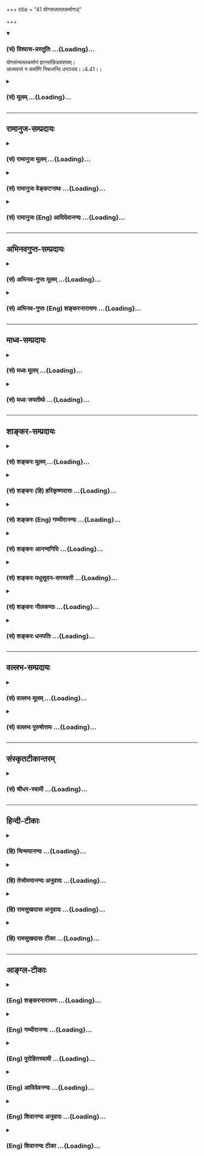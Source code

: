 +++
title = "41 योगसन्न्यस्तकर्माणञ्"

+++
<div class="js_include" newlevelforh1="3" title="(सं) विश्वास-प्रस्तुतिः" unfilled url="/purANam_vaiShNavam/mahAbhAratam/06-bhIShma-parva/03-bhagavad-gItA-parva/saMskRtam/vishvAsa-prastutiH/04_jnAna-yogaH_brahmArp/41_yogasannyastakarm.md">
<details open><summary><h3>(सं) विश्वास-प्रस्तुतिः ...{Loading}...</h3></summary>

योगसंन्यस्तकर्माणं ज्ञानसंछिन्नसंशयम्।  
आत्मवन्तं न कर्माणि निबध्नन्ति धनञ्जय।।4.41।।
</details>
</div>
<div class="js_include collapsed" newlevelforh1="3" title="(सं) मूलम्" unfilled url="/purANam_vaiShNavam/mahAbhAratam/06-bhIShma-parva/03-bhagavad-gItA-parva/saMskRtam/mUlam/04_jnAna-yogaH_brahmArp/41_yogasannyastakarm.md">
<details><summary><h3>(सं) मूलम् ...{Loading}...</h3></summary>

योगसंन्यस्तकर्माणं ज्ञानसंछिन्नसंशयम्।  
आत्मवन्तं न कर्माणि निबध्नन्ति धनञ्जय।।4.41।।
</details>
</div>


_________________
## रामानुज-सम्प्रदायः
<div class="js_include collapsed" newlevelforh1="3" title="(सं) रामानुजः मूलम्" unfilled url="/purANam_vaiShNavam/mahAbhAratam/06-bhIShma-parva/03-bhagavad-gItA-parva/saMskRtam/rAmAnujaH/mUlam/04_jnAna-yogaH_brahmArp/41_yogasannyastakarm.md">
<details><summary><h3>(सं) रामानुजः मूलम् ...{Loading}...</h3></summary>

।।4.41।। यथोपदिष्टयोगेन **संन्यस्तकर्माणं** ज्ञानाकारतापन्नकर्माणं
यथोपदिष्टेन च आत्मज्ञानेन आत्मनि **संछिन्नसंशयम् आत्मवन्तं** मनस्विनम्
उपदिष्टार्थे दृढावस्थितमनसं बन्धहेतुभूतप्राचीनानन्त**कर्माणि न
निबध्नन्ति।**

</details>
</div>
<div class="js_include collapsed" newlevelforh1="3" title="(सं) रामानुजः वेङ्कटनाथः" unfilled url="/purANam_vaiShNavam/mahAbhAratam/06-bhIShma-parva/03-bhagavad-gItA-parva/saMskRtam/rAmAnujaH/venkaTanAthaH/04_jnAna-yogaH_brahmArp/41_yogasannyastakarm.md">
<details><summary><h3>(सं) रामानुजः वेङ्कटनाथः ...{Loading}...</h3></summary>

  
  
।।4.41।। अध्यायप्रधानार्थ उपसंह्रियते योगसन्न्यस्तेति
श्लोकेन। यथोपदिष्टयोगेनेति कर्मण्यकर्म यः पश्येत् 4।18
इत्यादिनोपदिष्टबुद्धियोगेनेत्यर्थः।
एतेनात्मावलोकनरूपयोगव्युदासः। सन्न्यस्तकर्माणं इत्यत्र
कर्मस्वरूपत्यागभ्रमव्युदासायज्ञानाकारतापन्नकर्माणमित्युक्तम्।
कर्तृत्वादित्यागगर्भज्ञानाकारतापत्त्या कर्माकारत्वतिरस्कारोऽत्र कर्मणः
सन्न्यासशब्देनोपचर्यते। स्वरूपत्यागपरत्वे तु पूर्वापरादिविरोध इति भावः।
ज्ञानयोगादिव्युदासाययथोपदिष्टेन चात्मज्ञानेनेत्युक्तम्। आत्मनो
देहातिरिक्तत्वादिसंशयो ह्यत्र निषिध्यत इति
व्यञ्जनायआत्मनीत्युक्तम्। आत्मवन्तम् इत्यत्रात्मशब्दः
सम्बन्धविषयग्रत्ययसामर्थ्यात्प्रयोगप्रौढ्या च मनोविषय इत्यभिप्रायेण
मनस्विनमित्युक्तम्। अतिशयेन सम्बन्धोऽत्र मतुबर्थः स चातिशयः
केनाप्यविचाल्यत्वमिति द्योतनायोक्तम् उपदिष्टार्थे द़ृढावस्थितमनसमिति।
परमप्रयोजनोपसंहाररूपत्वव्यञ्जनायबन्धहेतुभूतेत्यादिकमुक्तम्।  
  

</details>
</div>
<div class="js_include collapsed" newlevelforh1="3" title="(सं) रामानुजः (Eng) आदिदेवानन्दः" unfilled url="/purANam_vaiShNavam/mahAbhAratam/06-bhIShma-parva/03-bhagavad-gItA-parva/saMskRtam/rAmAnujaH/english/AdidevAnandaH/04_jnAna-yogaH_brahmArp/41_yogasannyastakarm.md">
<details><summary><h3>(सं) रामानुजः (Eng) आदिदेवानन्दः ...{Loading}...</h3></summary>

4.41 The countless ancient Karmas which constitute the cause of bondage,
do not bind him who has renounced actions through Karma Yoga in the
manner explained before, who has sundered all doubts concerning the self
by the knowledge of the self in the manner explained before, and who is
of steady mind, i.e., unshakable, with the mind focussed steadily on the
meaning that has been forth.

</details>
</div>


_________________
## अभिनवगुप्त-सम्प्रदायः
<div class="js_include collapsed" newlevelforh1="3" title="(सं) अभिनव-गुप्तः मूलम्" unfilled url="/purANam_vaiShNavam/mahAbhAratam/06-bhIShma-parva/03-bhagavad-gItA-parva/saMskRtam/abhinava-guptaH/mUlam/04_jnAna-yogaH_brahmArp/41_yogasannyastakarm.md">
<details><summary><h3>(सं) अभिनव-गुप्तः मूलम् ...{Loading}...</h3></summary>

।।4.41।। सकलाध्यायविस्फारितोऽर्थः श्लोकद्वयेन संक्षिप्य उच्यते +++(K
संक्षिप्यते)+++ योगेति। योगेनैव कर्मणां संन्यास उपपद्यते नान्यथा इति
विचारितं विचारयिष्यते च।

</details>
</div>
<div class="js_include collapsed" newlevelforh1="3" title="(सं) अभिनव-गुप्तः (Eng) शङ्करनारायणः" unfilled url="/purANam_vaiShNavam/mahAbhAratam/06-bhIShma-parva/03-bhagavad-gItA-parva/saMskRtam/abhinava-guptaH/english/shankaranArAyaNaH/04_jnAna-yogaH_brahmArp/41_yogasannyastakarm.md">
<details><summary><h3>(सं) अभिनव-गुप्तः (Eng) शङ्करनारायणः ...{Loading}...</h3></summary>

4.41 Yoga-etc. Renunciation of actions becomes possible only through
Yoga and not otherwise. This has been discussed also \[in the seel\].

</details>
</div>


_________________
## माध्व-सम्प्रदायः
<div class="js_include collapsed" newlevelforh1="3" title="(सं) मध्वः मूलम्" unfilled url="/purANam_vaiShNavam/mahAbhAratam/06-bhIShma-parva/03-bhagavad-gItA-parva/saMskRtam/madhvaH/mUlam/04_jnAna-yogaH_brahmArp/41_yogasannyastakarm.md">
<details><summary><h3>(सं) मध्वः मूलम् ...{Loading}...</h3></summary>

।।4.41।। Sri Madhvacharya did not comment on this sloka.

</details>
</div>
<div class="js_include collapsed" newlevelforh1="3" title="(सं) मध्वः जयतीर्थः" unfilled url="/purANam_vaiShNavam/mahAbhAratam/06-bhIShma-parva/03-bhagavad-gItA-parva/saMskRtam/madhvaH/jayatIrthaH/04_jnAna-yogaH_brahmArp/41_yogasannyastakarm.md">
<details><summary><h3>(सं) मध्वः जयतीर्थः ...{Loading}...</h3></summary>

।।4.41।। Sri Jayatirtha did not comment on this sloka.  
  

</details>
</div>


_________________
## शाङ्कर-सम्प्रदायः
<div class="js_include collapsed" newlevelforh1="3" title="(सं) शङ्करः मूलम्" unfilled url="/purANam_vaiShNavam/mahAbhAratam/06-bhIShma-parva/03-bhagavad-gItA-parva/saMskRtam/shankaraH/mUlam/04_jnAna-yogaH_brahmArp/41_yogasannyastakarm.md">
<details><summary><h3>(सं) शङ्करः मूलम् ...{Loading}...</h3></summary>

।।4.41।। **योगसंन्यस्तकर्माणं** परमार्थदर्शनलक्षणेन योगेन संन्यस्तानि
कर्माणि येन परमार्थदर्शिना धर्माधर्माख्यानि तं योगसंन्यस्तकर्माणम्। कथं
योगसंन्यस्तकर्मेत्याह ज्ञानसंछिन्नसंशयं ज्ञानेन
आत्मेश्वरैकत्वदर्शनलक्षणेन संछिन्नः संशयो यस्य सः ज्ञानसंछिन्नसंशयः। य
एवं योगसंन्यस्तकर्मा तम् **आत्मवन्तम्** अप्रमत्तं गुणचेष्टारूपेण
दृष्टानि **कर्माणि न निबध्नन्ति** अनिष्टादिरूपं फलं नारभन्ते हे
**धनञ्जय**।। यस्मात् कर्मयोगानुष्ठानात् अशुद्धिक्षयहेतुकज्ञानसंछिन्नसंशयः
न निबध्यते कर्मभिः ज्ञानाग्निदग्धकर्मत्वादेव यस्माच्च
ज्ञानकर्मानुष्ठानविषये संशयवान् विनश्यति

</details>
</div>
<div class="js_include collapsed" newlevelforh1="3" title="(सं) शङ्करः (हि) हरिकृष्णदासः" unfilled url="/purANam_vaiShNavam/mahAbhAratam/06-bhIShma-parva/03-bhagavad-gItA-parva/saMskRtam/shankaraH/hindI/harikRShNadAsaH/04_jnAna-yogaH_brahmArp/41_yogasannyastakarm.md">
<details><summary><h3>(सं) शङ्करः (हि) हरिकृष्णदासः ...{Loading}...</h3></summary>

।।4.41।। कैसे जिस परमार्थदर्शी पुरुषने परमार्थज्ञानरूप योगके द्वारा
पुण्यपापरूप सम्पूर्ण कर्मोंका त्याग कर दिया हो वह योगसंन्यस्तकर्मा है। (
उसको कर्म नहीं बाँधते। ) वह योगसंन्यस्तकर्मा कैसे है सो कहते हैं आत्मा
और ईश्वरकी एकतादर्शनरूप ज्ञानद्वारा जिसका संशय अच्छी प्रकार नष्ट हो चुका
है वह ज्ञानसंछिन्नसंशय कहलाता है। ( इसलिये वह योगसंन्यस्तकर्मा है। ) जो
इस प्रकार योगसंन्यस्तकर्मा है उस आत्मवान् यानी आत्मबलसे युक्त प्रमादरहित
पुरुषको हे धनंजय ( गुण ही गुणोंमें बर्तते हैं इस प्रकार ) गुणोंकी
चेष्टामात्रके रूपमें समझे हुए कर्म नहीं बाँधते अर्थात् इष्ट अनिष्ट और
मिश्र इन तीन प्रकारके फलोंका भोग नहीं करा सकते।

</details>
</div>
<div class="js_include collapsed" newlevelforh1="3" title="(सं) शङ्करः (Eng) गम्भीरानन्दः" unfilled url="/purANam_vaiShNavam/mahAbhAratam/06-bhIShma-parva/03-bhagavad-gItA-parva/saMskRtam/shankaraH/english/gambhIrAnandaH/04_jnAna-yogaH_brahmArp/41_yogasannyastakarm.md">
<details><summary><h3>(सं) शङ्करः (Eng) गम्भीरानन्दः ...{Loading}...</h3></summary>

4.41 Yoga-sannyasta-karmanam, one who has renounced actions through
yoga: that person who is a knower of the supreme Goal, by whom actions
called righteous or unrighteous have been renounced through the yoga
characterized as the Knowledge of the supreme Goal. How does one become
detached from actions through yoga; The Lord says: He is
jnana-samchinna-samsayah, one whose doubts (samsaya) have been fully
dispelled (samchinna) by Knowledge (jnana) characterized as the
realization of the identity of the individual Self and God. O
Dhananjaya, he who has thus renounced actions through yoga, atmavantam,
who is not inadvertent, not careless; him, karmani, actions, seen as the
activities of the gunas (see 3.28); na nibadhnanti, do not bind, (i.e.)
they do not produce a result in the form of evil etc. Since one whose
doubts have been destroyed by Knowledge-arising from the destruction of
the impurities (of body, mind, etc.) as result of the practise of
Karma-yoga-does not get bound by acitons owing to the mere fact of his
actions having been burnt away by Knowledge; and since one who has
doubts with regard to the practice of the yogas of Knowledge and actions
gets ruined-

</details>
</div>
<div class="js_include collapsed" newlevelforh1="3" title="(सं) शङ्करः आनन्दगिरिः" unfilled url="/purANam_vaiShNavam/mahAbhAratam/06-bhIShma-parva/03-bhagavad-gItA-parva/saMskRtam/shankaraH/AnandagiriH/04_jnAna-yogaH_brahmArp/41_yogasannyastakarm.md">
<details><summary><h3>(सं) शङ्करः आनन्दगिरिः ...{Loading}...</h3></summary>

।।4.41।। यद्यपि संशयः सर्वानर्थहेतुत्वात्कर्तव्यो न भवति तथापि
निवर्तकाभावे तदकरणमस्वाधीनमिति शङ्कते **कस्मादिति।**
श्रुतियुक्तिप्रयुक्तमैक्यज्ञानं तन्निवर्तकमित्युत्तरमाह **ज्ञानेति।**
संशयरहितस्यापि कर्माण्यनर्थहेतवो भवन्तीत्याशङ्क्याह **योगेति।**
विषयपरवशस्य पुंसो योगायोगात्कुतो योगसंन्यस्तकर्मत्वमित्याशङ्क्याह
**आत्मवन्तमिति।** परमार्थदर्शनतः संशयोच्छित्तौ
तदुच्छेदकज्ञानमाहात्म्यादेव कर्मणां च निवृत्तावप्रमत्तस्य प्रातिभासिकानि
कर्माणि बन्धहेतवो न भवन्तीत्याह **न कर्माणीति।** कर्मयोगादेव
कर्मसंन्यासस्यानुपपत्तिमाशङ्क्याद्यं पादं विभजते **परमार्थेति।** तच्च
वैधसंन्यासपक्षे परोक्षं फलसंन्यासपक्षे त्वपरोक्षमिति विवेकः।
यथोक्तज्ञानेन संन्यस्तकर्मत्वमेव सति संशये न सिध्यति संशयवतस्तदयोगादिति
शङ्कते **कथमिति।** द्वितीयं पादं व्याकुर्वन्परिहरति **आहेत्यादिना।**
पाठक्रमादर्थक्रमस्य बलीयस्त्वादादौ द्वितीयं पादं व्याख्याय पश्चादाद्यं
पादं व्याचक्षीतेत्याह **य एवमिति।** सर्वमिदं प्रमादवतो विषयपरवशस्य न
सिध्यतीत्यभिसंधायात्मवन्तं व्याकरोति **अप्रमत्तमिति।** न
कर्माणीत्यादिफलोक्तिं व्याचष्टे **गुणचेष्टेति।**
अनिष्टादीत्यादिशब्देनेष्टं मिश्रं च गृह्यते।

</details>
</div>
<div class="js_include collapsed" newlevelforh1="3" title="(सं) शङ्करः मधुसूदन-सरस्वती" unfilled url="/purANam_vaiShNavam/mahAbhAratam/06-bhIShma-parva/03-bhagavad-gItA-parva/saMskRtam/shankaraH/madhusUdana-sarasvatI/04_jnAna-yogaH_brahmArp/41_yogasannyastakarm.md">
<details><summary><h3>(सं) शङ्करः मधुसूदन-सरस्वती ...{Loading}...</h3></summary>

।।4.41।। एतादृशस्य सर्वानर्थमूलस्य संशयस्य निराकरणायात्मनिश्चयमुपायं
वदन्नध्यायद्वयोक्तां पूर्वापरभूमिकाभेदेन कर्मज्ञानमयीं द्विविधां
ब्रह्मनिष्ठामुपसंहरति योगेन भगवदाराधनलक्षणसमत्वबुद्धिरुपेण संन्यस्तानि
भगवति समर्पित्तानि कर्माणि येन। यद्वा परमार्थदर्शनलक्षणेन योगेन
संन्यस्तानि त्यक्तानि कर्माणि येन तं योगसंन्यस्तकर्माणम्। संशये सति कथं
योगसंन्यस्तकर्मत्वमत आह ज्ञानसंच्छिन्नसंशयं ज्ञानेनात्मनिश्चयलक्षणेन
छिन्नः संशयो येन तम्। विषयपरवशत्वरूपप्रमादे सति कुतो ज्ञानोत्पत्तिरित्यत
आह आत्मवन्तमप्रमादिनं सर्वदा सावधानं एतादृशमप्रमादित्वेन ज्ञानवन्तं
ज्ञानसंच्छिन्नसंशयत्वेन योगसंन्यस्तकर्माणं कर्माणि लोकसंग्रहार्थानि
वृथाचेष्टारूपाणि वा न निबध्नन्ति अनिष्टमिष्टं मिश्रं वा शरीरं नारभन्ते
हे धनंजय।

</details>
</div>
<div class="js_include collapsed" newlevelforh1="3" title="(सं) शङ्करः नीलकण्ठः" unfilled url="/purANam_vaiShNavam/mahAbhAratam/06-bhIShma-parva/03-bhagavad-gItA-parva/saMskRtam/shankaraH/nIlakaNThaH/04_jnAna-yogaH_brahmArp/41_yogasannyastakarm.md">
<details><summary><h3>(सं) शङ्करः नीलकण्ठः ...{Loading}...</h3></summary>

।।4.41।। किंच **योगेति।** योगेन कर्मण्यकर्मदर्शनात्मकेन संन्यस्तानि फलतः
स्वरूपतो वा त्यक्तानि कर्माणि येन तं योगसंन्यस्तकर्माणम्। ज्ञानेन
सम्यग्दर्शनेन सम्यक् छिन्नाः संशयाः आत्मा देहेऽन्यो वा अन्योऽपि
विभुरविभुर्वा विभुरपि कर्ताऽकर्ता वा अकर्ताप्येकोऽनेको वा एकोऽपि सगुणो
निर्गुणो वेत्येवमादयो यस्य स ज्ञानसंछिन्नसंशयस्तं आत्मवन्तं शमदमादिपरं
कर्माणि कृतानि न निबध्नन्ति हे धनंजय।

</details>
</div>
<div class="js_include collapsed" newlevelforh1="3" title="(सं) शङ्करः धनपतिः" unfilled url="/purANam_vaiShNavam/mahAbhAratam/06-bhIShma-parva/03-bhagavad-gItA-parva/saMskRtam/shankaraH/dhanapatiH/04_jnAna-yogaH_brahmArp/41_yogasannyastakarm.md">
<details><summary><h3>(सं) शङ्करः धनपतिः ...{Loading}...</h3></summary>

।।4.41।। ननु संशयनिवर्तकाभावे तदकरणमस्वाधीनमित्याशङ्क्य
तन्निवृत्युपायमात्मज्ञाननिश्चयं ज्ञापयन् तत्त्वसाक्षात्कारसंच्छिन्नसंशयं
कर्माणि न निबन्धन्तीत्याह **योगेनेति।** योगेन परमार्थदर्शनलक्षणेन सम्यक्
न्यस्तानि त्यक्तानि शक्तिप्रतिबन्धेन धर्माधर्माख्यानि संचितादीनि कर्माणि
येन तम्। क्षीयन्ते चास्य कर्माणि इति श्रुतेः। योगेन
भगवदाराधनलक्षणसमत्वबुद्धिरुपेण संन्यस्तानि भगवति समर्पितानि कर्माणि
येनेति वा। अस्मिन्पक्षे कर्मपदसंकोचाद्यापत्तिरुपाऽरुचिर्बोध्या। यद्वा
भाष्यस्योपलक्षणार्थतया तन्त्रेणायमपि पक्षोऽस्तु।
यस्मात्कर्मयोगानुष्ठानात् अशुद्धिक्षयहेतुकज्ञानसंच्छिन्नसंशयो न निबध्यते
कर्मभिरित्यग्रिमभाप्यात्। तत्र हेतुमाह ज्ञानेनात्मेश्वरैकत्वदर्शनलक्षणेन
छिन्नः संशयः आत्मा देहाद्यभिन्नो भिन्नो वा भिन्नोऽप्यविभुर्विभुर्वा
सोऽपि कर्ताऽकर्ता वा कर्तापि भोक्ताऽभोक्ता वा अभोक्ताप्यनेकएको वा सोऽपि
सविशेषो निर्विशेषो वा निर्विशेषज्ञानात्केनचित्समुच्चितान्मोक्षः
केवलाद्वा केवलज्ञाननिवर्त्यः प्रपञ्चः सत्यो मिथ्याभूतो वेत्येवमादिरुपो
यस्य तम्। अत्र हेतुमाह आत्मवन्तमप्रमत्तं शमदमादिपरं कर्माणि गुणा गुणेषु
वर्तन्त इति बुद्य्धा क्रियमाणानि न निबध्नन्ति अनिष्टादिरुपं फलं नारभन्ते
राज्ञामतिप्रबलत्वत्तान्त्रिजित्य धनमाहर्तुं मम सामर्थ्यमस्ति न वेति
संशयमपिप्रबलात्मस्वरुपनिश्चयेन मुक्त्वा धनं जितवांस्त्वमेवात्र दृष्टान्त
इति ध्वनयन्नाह धनं जयेति।

</details>
</div>


_________________
## वल्लभ-सम्प्रदायः
<div class="js_include collapsed" newlevelforh1="3" title="(सं) वल्लभः मूलम्" unfilled url="/purANam_vaiShNavam/mahAbhAratam/06-bhIShma-parva/03-bhagavad-gItA-parva/saMskRtam/vallabhaH/mUlam/04_jnAna-yogaH_brahmArp/41_yogasannyastakarm.md">
<details><summary><h3>(सं) वल्लभः मूलम् ...{Loading}...</h3></summary>

।।4.41।। उभयोरेकार्थनिष्ठं स्तौति योगेनोक्तरूपेण
सिद्ध्यसिद्धिसमानचित्तवृत्तिकेन बाह्यतः क्रियानिष्ठमपि
तेनाऽन्तस्सन्न्यस्तकर्माणं धीरं अन्तःकरणसम्बन्धशून्यं साङ्ख्येन च
सञ्छिन्नसंशयं आत्मानात्मनिश्चयात्मिकबुद्धिमन्तं अत एव केवलमात्मवन्तं न
तु केवलमनात्माभिमानवन्तं पुरुषं क्रियमाणानि तानि कर्माणि न निबध्नन्ति।

</details>
</div>
<div class="js_include collapsed" newlevelforh1="3" title="(सं) वल्लभः पुरुषोत्तमः" unfilled url="/purANam_vaiShNavam/mahAbhAratam/06-bhIShma-parva/03-bhagavad-gItA-parva/saMskRtam/vallabhaH/puruShottamaH/04_jnAna-yogaH_brahmArp/41_yogasannyastakarm.md">
<details><summary><h3>(सं) वल्लभः पुरुषोत्तमः ...{Loading}...</h3></summary>

  
  
।।4.41।। सन्देहरहितस्य भोगलोकादिप्रतिबन्धो न भवेदित्याह योगसन्न्यस्तेति।
हे धनञ्जय कर्माणि नियतफलभोगकारणरूपाणि योगसन्न्यस्तकर्माणं भगवदात्मकयोगेन
त्यक्तकर्मफलं ज्ञानसञ्छिन्नसंशयं ज्ञानेन वा सञ्छिन्नः संशयो
जीवस्वरूपादिरूपोऽस्य तमात्मवन्तं स्वसेवार्थमात्मा भगवान् प्रकटीकृत
इत्याह () आत्मस्वरूपज्ञं न निबध्नन्ति। न बन्धकानि भवन्तीत्यर्थः।  
  

</details>
</div>


_________________
## संस्कृतटीकान्तरम्
<div class="js_include collapsed" newlevelforh1="3" title="(सं) श्रीधर-स्वामी" unfilled url="/purANam_vaiShNavam/mahAbhAratam/06-bhIShma-parva/03-bhagavad-gItA-parva/saMskRtam/shrIdhara-svAmI/04_jnAna-yogaH_brahmArp/41_yogasannyastakarm.md">
<details><summary><h3>(सं) श्रीधर-स्वामी ...{Loading}...</h3></summary>

।।4.41।। अध्यायद्वयोक्तां पूर्वापरभूमिकाभेदेन कर्मज्ञानमयीं द्विविधां
ब्रह्मनिष्ठामुपसंहरति **योगेति** द्वाभ्याम्। योगेनपरमेश्वराराधनरूपेण
तस्मिन्संन्यस्तानि समर्पितानि कर्माणि येन तं पुरुषं कर्माणि
स्वफलैर्निबध्नन्ति। अतश्च ज्ञानेनाकर्त्रात्मबोधेन संच्छिन्नः संशयो
देहाद्यभिमानलक्षणो यस्य तं चात्मवन्तमप्रमादिनं कर्माणि लोकसंग्रहार्थानि
स्वाभाविकानि वा न निबध्नन्ति।

</details>
</div>


_________________
## हिन्दी-टीकाः
<div class="js_include collapsed" newlevelforh1="3" title="(हि) चिन्मयानन्दः" unfilled url="/purANam_vaiShNavam/mahAbhAratam/06-bhIShma-parva/03-bhagavad-gItA-parva/hindI/chinmayAnandaH/04_jnAna-yogaH_brahmArp/41_yogasannyastakarm.md">
<details><summary><h3>(हि) चिन्मयानन्दः ...{Loading}...</h3></summary>

।।4.41।। इस अध्याय में विस्तारपूर्वक बतायी हुयी जीवन जीने की कला को इस
श्लोक में अत्यन्त सुन्दर प्रकार से संक्षेप में बताया गया है। कर्मसंन्यास
से तात्पर्य फलासक्ति के त्याग से है। जब हम कर्मयोग की भावना से कर्म करते
हुये कर्मफलों की आसक्ति त्यागना सीख लेते हैं तथा आत्मानुभवरूप ज्ञान के
द्वारा जीवन के लक्ष्य सम्बन्धी हमारे सब संशय छिन्नभिन्न हो जाते हैं तब
अहंकार नष्ट होकर शुद्ध आत्मस्वरूप में हमारी स्थिति दृढ़ हो जाती है। ऐसा
आत्मवान् पुरुष कर्म करता हुआ भी उनसे नहीं बन्धता। कर्तृत्व के अभिमान तथा
स्वार्थ से प्रेरित होकर किये गये कर्म ही वासनाएं उत्पन्न करके हमें बन्धन
में डालते हैं। कर्मयोग की भावना से निरहंकार होकर कर्म करने पर बन्धन नहीं
हो सकता। स्वप्न में स्वप्न की पत्नी की हत्या करने पर स्वाप्निक दण्ड तो
भोगना पड़ सकता है परन्तु स्वप्न द्रष्टा के जागने पर जाग्रत् अवस्था में
उसे कोई दण्ड नहीं दे सकता क्योंकि स्वप्न के साथसाथ स्वप्न द्रष्टा भी
नष्ट हो जाता है। जाग्रत्पुरुष को स्वप्न द्रष्टा का किया कर्म नहीं बांध
सकता। इसी प्रकार अहंकार पूर्वक किये गये कर्म अहंकार के लिये बन्धनकारक हो
सकते हैं परन्तु आत्मानुभूति में उसके ही नष्ट हो जाने पर आत्मा को वे कर्म
कैसे बांध सकेंगे जिसका अहंकार नष्ट हो चुका है उसी पुरुष को यहाँ आत्मवान्
कहा गया है। इस आत्मज्ञान का फल सर्वश्रेष्ठ है इसलिये श्रीकृष्ण अर्जुन को
उपदेश देते हैं कि

</details>
</div>
<div class="js_include collapsed" newlevelforh1="3" title="(हि) तेजोमयानन्दः अनुवादः" unfilled url="/purANam_vaiShNavam/mahAbhAratam/06-bhIShma-parva/03-bhagavad-gItA-parva/hindI/tejomayAnandaH/anuvAdaH/04_jnAna-yogaH_brahmArp/41_yogasannyastakarm.md">
<details><summary><h3>(हि) तेजोमयानन्दः अनुवादः ...{Loading}...</h3></summary>

।।4.41।। जिसने योगद्वारा कर्मों का संन्यास किया है, ज्ञानद्वारा जिसके
संशय नष्ट हो गये हैं, ऐसे आत्मवान् पुरुष को, हे धनंजय ! कर्म नहीं
बांधते हैं।।

</details>
</div>
<div class="js_include collapsed" newlevelforh1="3" title="(हि) रामसुखदासः अनुवादः" unfilled url="/purANam_vaiShNavam/mahAbhAratam/06-bhIShma-parva/03-bhagavad-gItA-parva/hindI/rAmasukhadAsaH/anuvAdaH/04_jnAna-yogaH_brahmArp/41_yogasannyastakarm.md">
<details><summary><h3>(हि) रामसुखदासः अनुवादः ...{Loading}...</h3></summary>

।।4.41।। हे धनञ्जय ! योग- (समता-) के द्वारा जिसका सम्पूर्ण कर्मोंसे
सम्बन्ध-विच्छेद हो गया है और ज्ञानके द्वारा जिसके सम्पूर्ण संशयोंका नाश
हो गया है, ऐसे स्वरूप-परायण मनुष्यको कर्म नहीं बाँधते।

</details>
</div>
<div class="js_include collapsed" newlevelforh1="3" title="(हि) रामसुखदासः टीका" unfilled url="/purANam_vaiShNavam/mahAbhAratam/06-bhIShma-parva/03-bhagavad-gItA-parva/hindI/rAmasukhadAsaH/TIkA/04_jnAna-yogaH_brahmArp/41_yogasannyastakarm.md">
<details><summary><h3>(हि) रामसुखदासः टीका ...{Loading}...</h3></summary>

4.41।।***व्याख्या--*'योगसंन्यस्तकर्मणाम्'--**शरीर, इन्द्रियाँ, मन
बुद्धि आदि जो वस्तुएँ हमें मिली हैं और हमारी दीखती हैं वे सब दूसरोंकी
सेवाके लिये ही हैं, अपना अधिकार जमानेके लिये नहीं। इस दृष्टिसे जब उन
वस्तुओंको दूसरोंकी सेवामें (उनका ही मानकर) लगा दिया जाता है, तब कर्मों
और वस्तुओंका प्रवाह संसारकी ओर ही हो जाता है और अपनेमें स्वतःसिद्ध
समताका अनुभव हो जाता है। इस प्रकार योग-(समता-) के द्वारा जिसने कर्मोंसे
सम्बन्ध-विच्छेद कर लिया है, वह पुरुष **'योगसंन्यस्तकर्मा'**है। जब
कर्मयोगी कर्ममें अकर्म तथा अकर्ममें कर्म देखता है अर्थात् कर्म करते हुए
अथवा न करते हुए--दोनों अवस्थाओंमें नित्य-निरन्तर असङ्ग रहता है, तब वही
वास्तवमें **'योगसंन्यस्तकर्मा'** होता है।  
  
**'ज्ञानसंछिन्नसंशयम्'--**मनुष्यके भीतर प्रायः ये संशय रहते हैं कि कर्म
करते हुए ही कर्मोंसे अपना सम्बन्ध\[-विच्छेद कैसे होगा; अपने लिये कुछ न
करें तो अपना कल्याण कैसे होगा; आदि। परन्तु जब वह कर्मोंके तत्त्वको अच्छी
तरह जान लेता है **(टिप्पणी प₀ 273),** तब उसके समस्त संशय मिट जाते हैं।
उसे इस बातका स्पष्ट ज्ञान हो जाता है कि कर्मों और उनके फलोंका आदि और
अन्त होता है, पर स्वरूप सदा ज्यों-का-त्यों रहता है। इसलिये कर्ममात्रका
सम्बन्ध 'पर'-(संसार-) के साथ है, 'स्व'-(स्वरूप-) के साथ बिलकुल नहीं। इस
दृष्टिसे अपने लिये कर्म करनेसे कर्मोंके साथ सम्बन्ध जुड़ जाता है और
निष्कामभाव-पूर्वक केवल दूसरोंके लिये कर्म करनेसे कर्मोंसे
सम्बन्ध-विच्छेद हो जाता है। इससे सिद्ध होता है कि अपना कल्याण दूसरोंके
लिये कर्म करनेसे ही होता है, अपने लिये कर्म करनेसे नहीं।

</details>
</div>


_________________
## आङ्ग्ल-टीकाः
<div class="js_include collapsed" newlevelforh1="3" title="(Eng) शङ्करनारायणः" unfilled url="/purANam_vaiShNavam/mahAbhAratam/06-bhIShma-parva/03-bhagavad-gItA-parva/english/shankaranArAyaNaH/04_jnAna-yogaH_brahmArp/41_yogasannyastakarm.md">
<details><summary><h3>(Eng) शङ्करनारायणः ...{Loading}...</h3></summary>

4.41. O Dhananjaya ! Actions do not bind him who has renounced \[all\]
actions through Yoga; who has cut off his doubts by the sword of
knowledge; and who is a master of his own self.

</details>
</div>
<div class="js_include collapsed" newlevelforh1="3" title="(Eng) गम्भीरानन्दः" unfilled url="/purANam_vaiShNavam/mahAbhAratam/06-bhIShma-parva/03-bhagavad-gItA-parva/english/gambhIrAnandaH/04_jnAna-yogaH_brahmArp/41_yogasannyastakarm.md">
<details><summary><h3>(Eng) गम्भीरानन्दः ...{Loading}...</h3></summary>

4.41 O Dhananjaya (Arjuna), actions do not bind one who has renounced
actions through yoga, whose doubt has been fully dispelled by Knowledge,
and who is not inadvertent.

</details>
</div>
<div class="js_include collapsed" newlevelforh1="3" title="(Eng) पुरोहितस्वामी" unfilled url="/purANam_vaiShNavam/mahAbhAratam/06-bhIShma-parva/03-bhagavad-gItA-parva/english/purohitasvAmI/04_jnAna-yogaH_brahmArp/41_yogasannyastakarm.md">
<details><summary><h3>(Eng) पुरोहितस्वामी ...{Loading}...</h3></summary>

4.41 But the man who has renounced his action for meditation, who has
cleft his doubt in twain by the sword of wisdom, who remains always
enthroned in his Self, is not bound by his acts.

</details>
</div>
<div class="js_include collapsed" newlevelforh1="3" title="(Eng) आदिदेवनन्दः" unfilled url="/purANam_vaiShNavam/mahAbhAratam/06-bhIShma-parva/03-bhagavad-gItA-parva/english/AdidevanandaH/04_jnAna-yogaH_brahmArp/41_yogasannyastakarm.md">
<details><summary><h3>(Eng) आदिदेवनन्दः ...{Loading}...</h3></summary>

4.41 Actions do not bind him, O Arjuna, who has renounced them through
Karma Yoga and whose doubts are sundered by knowledge, and who therefore
possesses a steady mind.

</details>
</div>
<div class="js_include collapsed" newlevelforh1="3" title="(Eng) शिवानन्दः अनुवादः" unfilled url="/purANam_vaiShNavam/mahAbhAratam/06-bhIShma-parva/03-bhagavad-gItA-parva/english/shivAnandaH/anuvAdaH/04_jnAna-yogaH_brahmArp/41_yogasannyastakarm.md">
<details><summary><h3>(Eng) शिवानन्दः अनुवादः ...{Loading}...</h3></summary>

4.41 He who has renounced actions by Yoga, whose doubts are rent asunder
by knowledge, and who is self-possessed actions do not bind him, O
Arjuna.

</details>
</div>
<div class="js_include collapsed" newlevelforh1="3" title="(Eng) शिवानन्दः टीका" unfilled url="/purANam_vaiShNavam/mahAbhAratam/06-bhIShma-parva/03-bhagavad-gItA-parva/english/shivAnandaH/TIkA/04_jnAna-yogaH_brahmArp/41_yogasannyastakarm.md">
<details><summary><h3>(Eng) शिवानन्दः टीका ...{Loading}...</h3></summary>

4.41 योगसंन्यस्तकर्माणम् one who has renounced actions by Yoga;
ज्ञानसंछिन्नसंशयम् one whose doubts are rent asunder by knowledge;
आत्मवन्तम् possessing the self; न not; कर्माणि actions; निबध्नन्ति bind;
धनञ्जय O Dhananjaya.Commentary Sri Madhusudana Sarasvati explains
Atmavantam as always watchful.He who has attained to Selfrealisation
renounces all actions by means of Yoga or the knowledge of Brahman. As
he is established in the knowledge of the identity of the individual
soul with the,Supreme Soul; all his doubts are cut asunder. Actions do
not bind him as they are burnt in the fire of wisdom and as he is always
watchful over himself. (Cf.II.48III.9IV.20)

</details>
</div>
